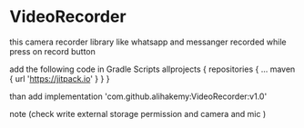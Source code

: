# VideoRecorder
this camera recorder library like whatsapp and messanger recorded while press on record button




add the following code in Gradle Scripts 
	allprojects {
		repositories {
			...
			maven { url 'https://jitpack.io' }
		}
	}
  
  
  than add 
 implementation 'com.github.alihakemy:VideoRecorder:v1.0'
 
 
 
 note (check write external storage permission and camera and mic )

  
  
  
